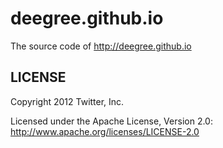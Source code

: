deegree.github.io
======

The source code of http://deegree.github.io

LICENSE
------------

Copyright 2012 Twitter, Inc.

Licensed under the Apache License, Version 2.0: http://www.apache.org/licenses/LICENSE-2.0
